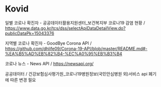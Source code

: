 # Kovid

일별 코로나 확진자 - 공공데이터활용지원센터_보건복지부 코로나19 감염 현황 / https://www.data.go.kr/tcs/dss/selectApiDataDetailView.do?publicDataPk=15043376

지역별 코로나 확진자 - GoodBye Corona API / https://github.com/dhlife09/Corona-19-API/blob/master/README.md#-%EA%B5%AD%EB%82%B4-%EC%A0%95%EB%B3%B4

코로나 뉴스 - News API / https://newsapi.org/

공공데이터 / 건강보험심사평가원_코로나19병원정보(국민안심병원 외)서비스 api 폐기에 따른 변경 필요
